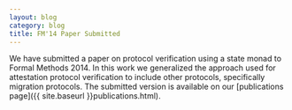 ```yaml
---
layout: blog
category: blog
title: FM'14 Paper Submitted
---
```


We have submitted a paper on protocol verification using a state monad
to Formal Methods 2014.  In this work we generalized the approach used
for attestation protocol verification to include other protocols,
specifically migration protocols.  The submitted version is available
on our [publications page]({{ site.baseurl }}publications.html).
